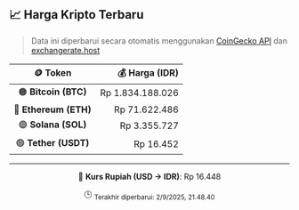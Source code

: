 

<!-- HARGA_KRIPTO -->
## 📈 Harga Kripto Terbaru

> Data ini diperbarui secara otomatis menggunakan [CoinGecko API](https://www.coingecko.com/) dan [exchangerate.host](https://exchangerate.host/)

<div align="center">

| 🪙 Token | 💰 Harga (IDR) |
|:------:|---------------:|
| 🟠 **Bitcoin (BTC)**   | Rp 1.834.188.026 |
| 🔵 **Ethereum (ETH)**  | Rp 71.622.486 |
| 🟣 **Solana (SOL)**    | Rp 3.355.727 |
| 🟢 **Tether (USDT)**   | Rp 16.452 |

---

💱 **Kurs Rupiah (USD → IDR)**: Rp 16.448

🕒 <sub>Terakhir diperbarui: 2/9/2025, 21.48.40</sub>

</div>
<!-- /HARGA_KRIPTO -->